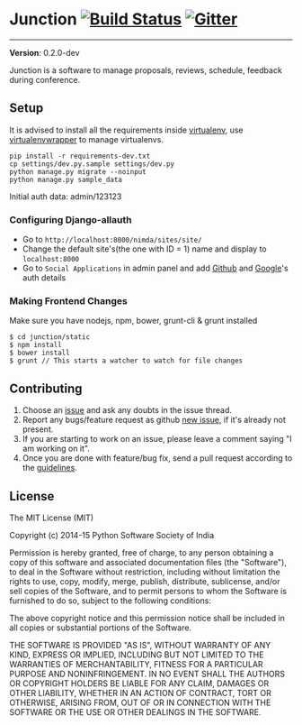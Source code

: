 # Junction  [![Build Status](https://travis-ci.org/pythonindia/junction.svg)](https://travis-ci.org/pythonindia/junction) [![Gitter](https://badges.gitter.im/Join%20Chat.svg)](https://gitter.im/pythonindia/junction?utm_source=badge&utm_medium=badge&utm_campaign=pr-badge&utm_content=badge)

<style> div.col-md-9 img {display: inline-block; margin: 0; border: none; border-radius: 0; padding: 0; }</style>

---

**Version**: 0.2.0-dev

Junction is a software to manage proposals, reviews, schedule, feedback during conference.

## Setup

It is advised to install all the requirements inside [virtualenv], use [virtualenvwrapper] to manage virtualenvs.

[virtualenv]: https://virtualenv.pypa.io/en/latest/
[virtualenvwrapper]: https://virtualenvwrapper.readthedocs.org/en/latest/

```
pip install -r requirements-dev.txt
cp settings/dev.py.sample settings/dev.py
python manage.py migrate --noinput
python manage.py sample_data
```

Initial auth data: admin/123123

### Configuring Django-allauth

 - Go to `http://localhost:8000/nimda/sites/site/`
 - Change the default site's(the one with ID = 1) name and display to `localhost:8000`
 - Go to `Social Applications` in admin panel and add [Github](http://django-allauth.readthedocs.org/en/latest/providers.html#github) and [Google](http://django-allauth.readthedocs.org/en/latest/providers.html#google)'s auth details

### Making Frontend Changes

Make sure you have nodejs, npm, bower, grunt-cli & grunt installed

```
$ cd junction/static
$ npm install
$ bower install
$ grunt // This starts a watcher to watch for file changes
```


## Contributing

1. Choose an [issue][issue-list] and ask any doubts in the issue thread.
2. Report any bugs/feature request as github [new issue][new-issue], if it's already not present.
3. If you are starting to work on an issue, please leave a comment saying "I am working on it".
4. Once you are done with feature/bug fix, send a pull request according to the [guidelines].

[issue-list]: https://github.com/pythonindia/junction/issues/
[new-issue]: https://github.com/pythonindia/junction/issues/new
[guidelines]: https://github.com/pythonindia/junction/blob/master/CONTRIBUTING.md

## License

The MIT License (MIT)

Copyright (c) 2014-15 Python Software Society of India

Permission is hereby granted, free of charge, to any person obtaining a copy
of this software and associated documentation files (the "Software"), to deal
in the Software without restriction, including without limitation the rights
to use, copy, modify, merge, publish, distribute, sublicense, and/or sell
copies of the Software, and to permit persons to whom the Software is
furnished to do so, subject to the following conditions:

The above copyright notice and this permission notice shall be included in all
copies or substantial portions of the Software.

THE SOFTWARE IS PROVIDED "AS IS", WITHOUT WARRANTY OF ANY KIND, EXPRESS OR
IMPLIED, INCLUDING BUT NOT LIMITED TO THE WARRANTIES OF MERCHANTABILITY,
FITNESS FOR A PARTICULAR PURPOSE AND NONINFRINGEMENT. IN NO EVENT SHALL THE
AUTHORS OR COPYRIGHT HOLDERS BE LIABLE FOR ANY CLAIM, DAMAGES OR OTHER
LIABILITY, WHETHER IN AN ACTION OF CONTRACT, TORT OR OTHERWISE, ARISING FROM,
OUT OF OR IN CONNECTION WITH THE SOFTWARE OR THE USE OR OTHER DEALINGS IN THE
SOFTWARE.
